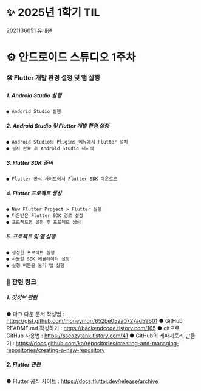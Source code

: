 # ✨ 2025년 1학기 TIL
2021136051 유태현

# ⚙ 안드로이드 스튜디오 1주차
### 🛠️ Flutter 개발 환경 설정 및 앱 실행
##### 1. Android Studio 실행
    ● Andorid Studio 실행
##### 2. Android Studio 및 Flutter 개발 환경 설정
    ● Android Studio의 Plugins 메뉴에서 Flutter 설치
    ● 설치 완료 후 Android Studio 재시작
##### 3. Flutter SDK 준비
    ● Flutter 공식 사이트에서 Flutter SDK 다운로드
##### 4. Flutter 프로젝트 생성
    ● New Flutter Project > Flutter 실행
    ● 다운받은 Flutter SDK 경로 설정
    ● 프로젝트명 설정 후 프로젝트 생성    
##### 5. 프로젝트 및 앱 실행
    ● 생성한 프로젝트 실행
    ● 사용할 SDK 에뮬레이터 설정
    ● 실행 버튼을 눌러 앱 실행

### 🔗 관련 링크
##### 1. 깃허브 관련
● 마크 다운 문서 작성법 : <https://gist.github.com/ihoneymon/652be052a0727ad59601>
● GitHub README.md 작성하기 : <https://backendcode.tistory.com/165>
● git으로 GitHub 사용법 : <https://sseozytank.tistory.com/41>
● GitHub의 레파지토리 만들기 : <https://docs.github.com/ko/repositories/creating-and-managing-repositories/creating-a-new-repository>
##### 2. Flutter 관련
● Flutter 공식 사이트 :  <https://docs.flutter.dev/release/archive>

